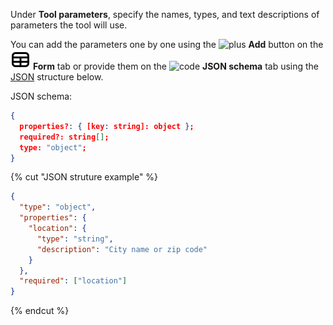 Under **Tool parameters**, specify the names, types, and text descriptions of parameters the tool will use.

You can add the parameters one by one using the ![plus](../../../_assets/console-icons/plus.svg) **Add** button on the ![layout-header-cells-large](../../../_assets/console-icons/layout-header-cells-large.svg) **Form** tab or provide them on the ![code](../../../_assets/console-icons/code.svg) **JSON schema** tab using the [JSON](https://en.wikipedia.org/wiki/JSON) structure below.

JSON schema:

```json
{
  properties?: { [key: string]: object };
  required?: string[];
  type: "object";
}
```

{% cut "JSON struture example" %}

```json
{
  "type": "object",
  "properties": {
    "location": {
      "type": "string",
      "description": "City name or zip code"
    }
  },
  "required": ["location"]
}
```

{% endcut %}
